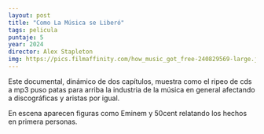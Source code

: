 ```yaml
---
layout: post
title: "Como La Música se Liberó"
tags: pelicula
puntaje: 5
year: 2024
director: Alex Stapleton
img: https://pics.filmaffinity.com/how_music_got_free-240829569-large.jpg
---
```


Este documental, dinámico de dos capítulos, muestra como el ripeo de cds a mp3 puso patas para arriba la industria de la música en general afectando a discográficas y aristas  por igual.

En escena aparecen figuras como Eminem y 50cent relatando los hechos en primera personas. 
